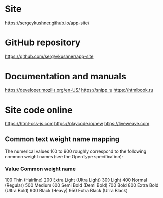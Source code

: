 # Site
https://sergeykushner.github.io/app-site/

# GitHub repository
https://github.com/sergeykushner/app-site

# Documentation and manuals
https://developer.mozilla.org/en-US/
https://snipp.ru
https://htmlbook.ru

# Site code online
https://html-css-js.com
https://playcode.io/new
https://liveweave.com

## Common text weight name mapping
The numerical values 100 to 900 roughly correspond to the following common weight names (see the OpenType specification):

### Value    Common weight name
100    Thin (Hairline)
200    Extra Light (Ultra Light)
300    Light
400    Normal (Regular)
500    Medium
600    Semi Bold (Demi Bold)
700    Bold
800    Extra Bold (Ultra Bold)
900    Black (Heavy)
950    Extra Black (Ultra Black)
